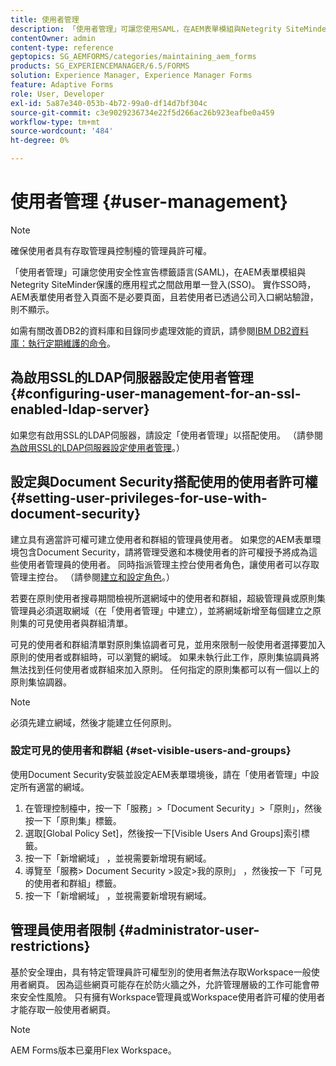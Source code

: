 ```yaml
---
title: 使用者管理
description: 「使用者管理」可讓您使用SAML，在AEM表單模組與Netegrity SiteMinder保護的應用程式之間啟用SSO。 本檔案提供「使用者管理」的詳細資訊。
contentOwner: admin
content-type: reference
geptopics: SG_AEMFORMS/categories/maintaining_aem_forms
products: SG_EXPERIENCEMANAGER/6.5/FORMS
solution: Experience Manager, Experience Manager Forms
feature: Adaptive Forms
role: User, Developer
exl-id: 5a87e340-053b-4b72-99a0-df14d7bf304c
source-git-commit: c3e9029236734e22f5d266ac26b923eafbe0a459
workflow-type: tm+mt
source-wordcount: '484'
ht-degree: 0%

---
```


# 使用者管理 {#user-management}

>[!NOTE]
> 
> 確保使用者具有存取管理員控制檯的管理員許可權。

「使用者管理」可讓您使用安全性宣告標籤語言(SAML)，在AEM表單模組與Netegrity SiteMinder保護的應用程式之間啟用單一登入(SSO)。 實作SSO時，AEM表單使用者登入頁面不是必要頁面，且若使用者已透過公司入口網站驗證，則不顯示。

如需有關改善DB2的資料庫和目錄同步處理效能的資訊，請參閱[IBM DB2資料庫：執行定期維護的命令](/help/forms/using/admin-help/ibm-db2-database-running-commands.md#ibm-db2-database-running-commands-for-regular-maintenance)。

## 為啟用SSL的LDAP伺服器設定使用者管理 {#configuring-user-management-for-an-ssl-enabled-ldap-server}

如果您有啟用SSL的LDAP伺服器，請設定「使用者管理」以搭配使用。 （請參閱[為啟用SSL的LDAP伺服器設定使用者管理](/help/forms/using/admin-help/configure-user-management-ssl-enabled.md#configure-user-management-for-an-ssl-enabled-ldap-server)。）

## 設定與Document Security搭配使用的使用者許可權 {#setting-user-privileges-for-use-with-document-security}

建立具有適當許可權可建立使用者和群組的管理員使用者。 如果您的AEM表單環境包含Document Security，請將管理受邀和本機使用者的許可權授予將成為這些使用者管理員的使用者。 同時指派管理主控台使用者角色，讓使用者可以存取管理主控台。 （請參閱[建立和設定角色](/help/forms/using/admin-help/creating-configuring-roles.md#creating-and-configuring-roles)。）

若要在原則使用者搜尋期間檢視所選網域中的使用者和群組，超級管理員或原則集管理員必須選取網域（在「使用者管理」中建立），並將網域新增至每個建立之原則集的可見使用者與群組清單。

可見的使用者和群組清單對原則集協調者可見，並用來限制一般使用者選擇要加入原則的使用者或群組時，可以瀏覽的網域。 如果未執行此工作，原則集協調員將無法找到任何使用者或群組來加入原則。 任何指定的原則集都可以有一個以上的原則集協調器。

>[!NOTE]
>
>必須先建立網域，然後才能建立任何原則。

### 設定可見的使用者和群組 {#set-visible-users-and-groups}

使用Document Security安裝並設定AEM表單環境後，請在「使用者管理」中設定所有適當的網域。

1. 在管理控制檯中，按一下「服務」>「Document Security」>「原則」，然後按一下「原則集」標籤。
1. 選取[Global Policy Set]，然後按一下[Visible Users And Groups]索引標籤。
1. 按一下「新增網域」 ，並視需要新增現有網域。
1. 導覽至「服務> Document Security >設定>我的原則」 ，然後按一下「可見的使用者和群組」標籤。
1. 按一下「新增網域」 ，並視需要新增現有網域。

## 管理員使用者限制 {#administrator-user-restrictions}

基於安全理由，具有特定管理員許可權型別的使用者無法存取Workspace一般使用者網頁。 因為這些網頁可能存在於防火牆之外，允許管理層級的工作可能會帶來安全性風險。 只有擁有Workspace管理員或Workspace使用者許可權的使用者才能存取一般使用者網頁。

>[!NOTE]
>
>AEM Forms版本已棄用Flex Workspace。
